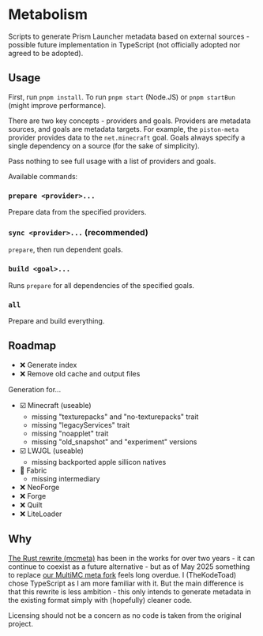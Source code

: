 # Metabolism
Scripts to generate Prism Launcher metadata based on external sources - possible future implementation in TypeScript (not officially adopted nor agreed to be adopted).

## Usage
First, run `pnpm install`.
To run `pnpm start` (Node.JS) or `pnpm startBun` (might improve performance).

There are two key concepts - providers and goals. Providers are metadata sources, and goals are metadata targets.
For example, the `piston-meta` provider provides data to the `net.minecraft` goal.
Goals always specify a single dependency on a source (for the sake of simplicity).

Pass nothing to see full usage with a list of providers and goals.

Available commands:

### `prepare <provider>...`
Prepare data from the specified providers.

### `sync <provider>...` (recommended)
`prepare`, then run dependent goals.

### `build <goal>...`
Runs `prepare` for all dependencies of the specified goals.

### `all`
Prepare and build everything.

## Roadmap
- ❌ Generate index
- ❌ Remove old cache and output files

Generation for...
- ☑️ Minecraft (useable)
  - missing "texturepacks" and "no-texturepacks" trait
  - missing "legacyServices" trait
  - missing "noapplet" trait
  - missing "old_snapshot" and "experiment" versions
- ☑️ LWJGL (useable)
  - missing backported apple sillicon natives
- 🚧 Fabric
  - missing intermediary
- ❌ NeoForge
- ❌ Forge
- ❌ Quilt
- ❌ LiteLoader

## Why

[The Rust rewrite (mcmeta)](https://github.com/PrismLauncher/mcmeta) has been in the works for over two years - it can continue to coexist as a future alternative - but as of May 2025 something to replace [our MultiMC meta fork](https://github.com/prismLauncher/meta) feels long overdue.
I (TheKodeToad) chose TypeScript as I am more familiar with it. But the main difference is that this rewrite is less ambition - this only intends to generate metadata in the existing format simply with (hopefully) cleaner code.

Licensing should not be a concern as no code is taken from the original project.
